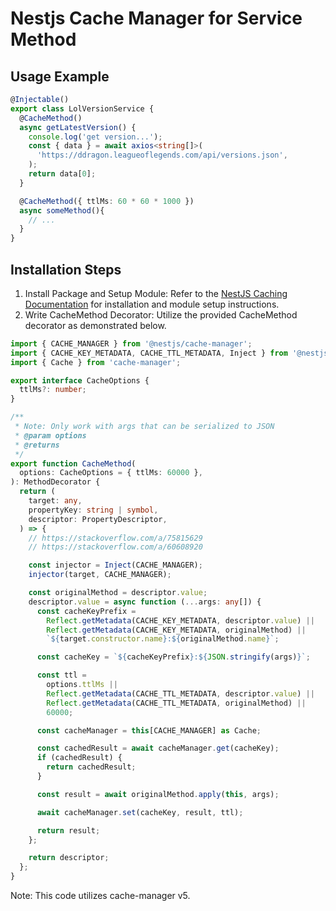# Nestjs Cache Manager for Service Method

## Usage Example

```ts
@Injectable()
export class LolVersionService {
  @CacheMethod()
  async getLatestVersion() {
    console.log('get version...');
    const { data } = await axios<string[]>(
      'https://ddragon.leagueoflegends.com/api/versions.json',
    );
    return data[0];
  }

  @CacheMethod({ ttlMs: 60 * 60 * 1000 })
  async someMethod(){
    // ...
  }
}
```

## Installation Steps

1. Install Package and Setup Module: Refer to the [NestJS Caching Documentation](https://docs.nestjs.com/techniques/caching) for installation and module setup instructions. 
2. Write CacheMethod Decorator: Utilize the provided CacheMethod decorator as demonstrated below.
```ts
import { CACHE_MANAGER } from '@nestjs/cache-manager';
import { CACHE_KEY_METADATA, CACHE_TTL_METADATA, Inject } from '@nestjs/common';
import { Cache } from 'cache-manager';

export interface CacheOptions {
  ttlMs?: number;
}

/**
 * Note: Only work with args that can be serialized to JSON
 * @param options
 * @returns
 */
export function CacheMethod(
  options: CacheOptions = { ttlMs: 60000 },
): MethodDecorator {
  return (
    target: any,
    propertyKey: string | symbol,
    descriptor: PropertyDescriptor,
  ) => {
    // https://stackoverflow.com/a/75815629
    // https://stackoverflow.com/a/60608920

    const injector = Inject(CACHE_MANAGER);
    injector(target, CACHE_MANAGER);

    const originalMethod = descriptor.value;
    descriptor.value = async function (...args: any[]) {
      const cacheKeyPrefix =
        Reflect.getMetadata(CACHE_KEY_METADATA, descriptor.value) ||
        Reflect.getMetadata(CACHE_KEY_METADATA, originalMethod) ||
        `${target.constructor.name}:${originalMethod.name}`;

      const cacheKey = `${cacheKeyPrefix}:${JSON.stringify(args)}`;

      const ttl =
        options.ttlMs ||
        Reflect.getMetadata(CACHE_TTL_METADATA, descriptor.value) ||
        Reflect.getMetadata(CACHE_TTL_METADATA, originalMethod) ||
        60000;

      const cacheManager = this[CACHE_MANAGER] as Cache;

      const cachedResult = await cacheManager.get(cacheKey);
      if (cachedResult) {
        return cachedResult;
      }

      const result = await originalMethod.apply(this, args);

      await cacheManager.set(cacheKey, result, ttl);

      return result;
    };

    return descriptor;
  };
}
```

Note: This code utilizes cache-manager v5.

